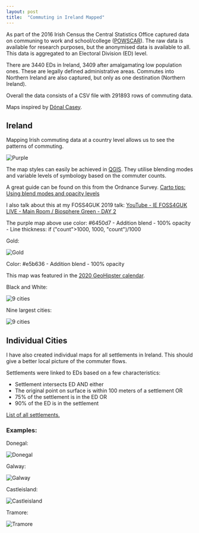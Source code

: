 ```yaml
---
layout: post
title:  "Commuting in Ireland Mapped"
---
```


As part of the 2016 Irish Census the Central Statistics Office captured data on communing to work and school/college ([POWSCAR](https://www.cso.ie/en/census/census2016reports/powscar/)). The raw data is available for research purposes, but the anonymised data is available to all. This data is aggregated to an Electoral Division (ED) level.

There are 3440 EDs in Ireland, 3409 after amalgamating low population ones. These are legally defined administrative areas. Commutes into Northern Ireland are also captured, but only as one destination (Northern Ireland).

Overall the data consists of a CSV file with 291893 rows of commuting data.

Maps inspired by [Dónal Casey](http://www.spatialoverlay.xyz/uncategorized/ireland-a-country-in-motion-1-96-million-commutes/).

## Ireland

Mapping Irish commuting data at a country level allows us to see the patterns of commuting.

![Purple](/assets/ireland-commuting/purp2.png)

The map styles can easily be achieved in [QGIS](https://www.qgis.org/). They utilise blending modes and variable levels of symbology based on the commuter counts.

A great guide can be found on this from the Ordnance Survey. [Carto tips: Using blend modes and opacity levels](https://www.ordnancesurvey.co.uk/newsroom/blog/carto-tips-using-blend-modes-opacity-levels)

I also talk about this at my FOSS4GUK 2019 talk: [YouTube - IE
FOSS4GUK LIVE - Main Room / Biosphere Green - DAY 2](https://www.youtube.com/watch?v=DlAfbwGrT30&t=5775s)

The purple map above use color: #6450d7 - Addition blend - 100% opacity - Line thickness: if ("count">1000, 1000, "count")/1000

Gold:

![Gold](/assets/ireland-commuting/gold.png)

Color: #e5b636 - Addition blend - 100% opacity

This map was featured in the [2020 GeoHipster calendar](https://geohipster.com/2020/03/).

Black and White:

![9 cities](/assets/ireland-commuting/Ireland_commuteBW.png)

Nine largest cities:

![9 cities](/assets/ireland-commuting/cities.png)

## Individual Cities

I have also created individual maps for all settlements in Ireland. This should give a better local picture of the commuter flows.

Settlements were linked to EDs based on a few characteristics:

- Settlement intersects ED AND either
- The original point on surface is within 100 meters of a settlement OR 
- 75% of the settlement is in the ED OR
- 90% of the ED is in the settlement

[List of all settlements.](https://gisforthought.com/projects/irish_commutes/)

### Examples:

Donegal:

![Donegal](https://gisforthought.com/projects/irish_commutes/Donegal_Letterkenny.jpg)

Galway:

![Galway](https://gisforthought.com/projects/irish_commutes/Galway_Galway_city_and_suburbs.jpg)

Castleisland:

![Castleisland](https://gisforthought.com/projects/irish_commutes/Kerry_Castleisland.jpg)

Tramore:

![Tramore](https://gisforthought.com/projects/irish_commutes/Waterford_Tramore.jpg)